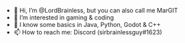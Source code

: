 - 👋 Hi, I’m @LordBrainless, but you can also call me MarGIT
- 👀 I’m interested in gaming & coding
- 🌱 I know some basics in Java, Python, Godot & C++
- 📫 How to reach me: Discord (sirbrainlessguy#1623)
